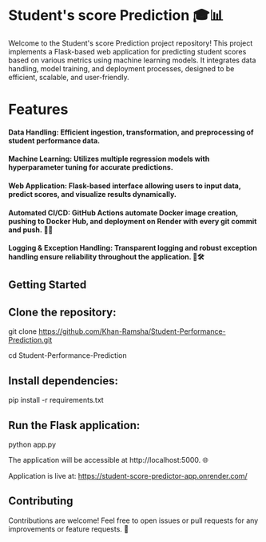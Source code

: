 # Student's score Prediction 🎓📊

Welcome to the Student's score Prediction project repository! 
This project implements a Flask-based web application for predicting student scores based on various metrics using machine learning models. 
It integrates data handling, model training, and deployment processes, designed to be efficient, scalable, and user-friendly.

# Features

#### Data Handling: Efficient ingestion, transformation, and preprocessing of student performance data.

#### Machine Learning: Utilizes multiple regression models with hyperparameter tuning for accurate predictions.

#### Web Application: Flask-based interface allowing users to input data, predict scores, and visualize results dynamically.

#### Automated CI/CD: GitHub Actions automate Docker image creation, pushing to Docker Hub, and deployment on Render with every git commit and push. 🐳🚀

#### Logging & Exception Handling: Transparent logging and robust exception handling ensure reliability throughout the application. 📝🛠️

## Getting Started
## Clone the repository:
git clone https://github.com/Khan-Ramsha/Student-Performance-Prediction.git

cd Student-Performance-Prediction
## Install dependencies:
pip install -r requirements.txt

## Run the Flask application:
python app.py

The application will be accessible at http://localhost:5000. 🌐

Application is live at: https://student-score-predictor-app.onrender.com/

## Contributing
Contributions are welcome! Feel free to open issues or pull requests for any improvements or feature requests. 🙌

